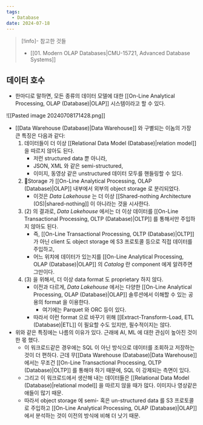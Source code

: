 ```yaml
---
tags:
  - Database
date: 2024-07-18
---
```

> [!info]- 참고한 것들
> - [[01. Modern OLAP Databases|CMU-15721, Advanced Database Systems]]

## 데이터 호수

- 한마디로 말하면, 모든 종류의 데이터 모델에 대한 [[On-Line Analytical Processing, OLAP (Database)|OLAP]] 시스템이라고 할 수 있다.

![[Pasted image 20240708171428.png]]

- [[Data Warehouse (Database)|Data Warehouse]] 와 구별되는 이놈의 가장 큰 특징은 다음과 같다:
	1) 데이터들이 더 이상 [[Relational Data Model (Database)|relation model]] 을 따르지 않아도 된다.
		- 저런 structured data 뿐 아니라,
		- JSON, XML 와 같은 semi-structured,
		- 이미지, 동영상 같은 unstructured 데이터 모두를 핸들링할 수 있다.
	2) Storage 가 [[On-Line Analytical Processing, OLAP (Database)|OLAP]] 내부에서 외부의 object storage 로 분리되었다.
		- 이것은 *Data Lakehouse* 는 더 이상 [[Shared-nothing Architecture (OS)|shared-nothing]] 이 아니라는 것을 시사한다.
	3) (2) 의 결과로, *Data Lakehouse* 에서는 더 이상 데이터를 [[On-Line Transactional Processing, OLTP (Database)|OLTP]] 를 통해서만 주입하지 않아도 된다.
		- 즉, [[On-Line Transactional Processing, OLTP (Database)|OLTP]] 가 아닌 client 도 object storage 에 S3 프로토콜 등으로 직접 데이터를 주입하고,
		- 어느 위치에 데이터가 있는지를 [[On-Line Analytical Processing, OLAP (Database)|OLAP]] 의 *Catalog* 란 component 에게 알려주면 그만이다.
	4) (3) 을 위해서, 더 이상 data format 도 proprietary 하지 않다.
		- 이전과 다르게, *Data Lakehouse* 에서는 다양한 [[On-Line Analytical Processing, OLAP (Database)|OLAP]] 솔루션에서 이해할 수 있는 공용의 format 을 이용한다.
			- 여기에는 Parquet 와 ORC 등이 있다.
		- 따라서 이런 format 으로 바꾸기 위해 [[Extract-Transform-Load, ETL (Database)|ETL]] 이 필요할 수도 있지만, 필수적이지는 않다.
- 위와 같은 특징에는 나름의 이유가 있다. 근래에 AI, ML 에 대한 관심이 높아진 것이 한 몫 했다.
	- 이 워크로드같은 경우에는 SQL 이 아닌 방식으로 데이터를 조회하고 저장하는 것이 더 편하다. 근데 무[[Data Warehouse (Database)|Data Warehouse]] 에서는 무조건 [[On-Line Transactional Processing, OLTP (Database)|OLTP]] 를 통해야 하기 때문에, SQL 이 강제되는 측면이 있다.
	- 그리고 이 워크로드에서 생산해 내는 데이터들은 [[Relational Data Model (Database)|relational model]] 을 따르지 않을 때가 많다. 이미지나 영상같은 애들이 많기 때문.
	- 따라서 object storage 에 semi- 혹은 un-structured data 를 S3 프로토콜로 주입하고 [[On-Line Analytical Processing, OLAP (Database)|OLAP]] 에서 분석하는 것이 이전의 방식에 비해 더 낫기 때문.
